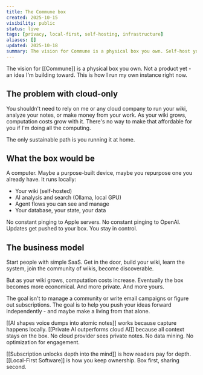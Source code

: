 ```yaml
---
title: The Commune box
created: 2025-10-15
visibility: public
status: live
tags: [privacy, local-first, self-hosting, infrastructure]
aliases: []
updated: 2025-10-18
summary: The vision for Commune is a physical box you own. Self-host your wiki, run local AI, keep your data. Start with SaaS, graduate to the box as you grow. This is how I run my instance today.
---
```


The vision for [[Commune]] is a physical box you own. Not a product yet - an idea I'm building toward. This is how I run my own instance right now.

## The problem with cloud-only

You shouldn't need to rely on me or any cloud company to run your wiki, analyze your notes, or make money from your work. As your wiki grows, computation costs grow with it. There's no way to make that affordable for you if I'm doing all the computing.

The only sustainable path is you running it at home.

## What the box would be

A computer. Maybe a purpose-built device, maybe you repurpose one you already have. It runs locally:

- Your wiki (self-hosted)
- AI analysis and search (Ollama, local GPU)
- Agent flows you can see and manage
- Your database, your state, your data

No constant pinging to Apple servers. No constant pinging to OpenAI. Updates get pushed to your box. You stay in control.

## The business model

Start people with simple SaaS. Get in the door, build your wiki, learn the system, join the community of wikis, become discoverable.

But as your wiki grows, computation costs increase. Eventually the box becomes more economical. And more private. And more yours.

The goal isn't to manage a community or write email campaigns or figure out subscriptions. The goal is to help you push your ideas forward independently - and maybe make a living from that alone.

[[AI shapes voice dumps into atomic notes]] works because capture happens locally. [[Private AI outperforms cloud AI]] because all context stays on the box. No cloud provider sees private notes. No data mining. No optimization for engagement.

[[Subscription unlocks depth into the mind]] is how readers pay for depth. [[Local-First Software]] is how you keep ownership. Box first, sharing second.
